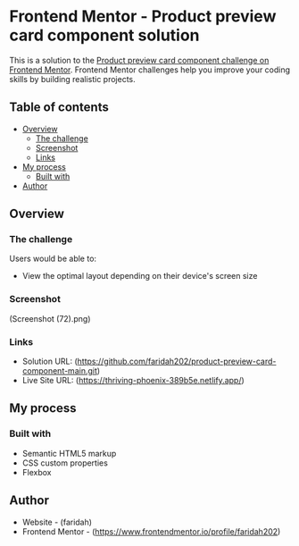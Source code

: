 
# Frontend Mentor - Product preview card component solution

This is a solution to the [Product preview card component challenge on Frontend Mentor](https://www.frontendmentor.io/challenges/product-preview-card-component-GO7UmttRfa). Frontend Mentor challenges help you improve your coding skills by building realistic projects. 

## Table of contents

- [Overview](#overview)
  - [The challenge](#the-challenge)
  - [Screenshot](#screenshot)
  - [Links](#links)
- [My process](#my-process)
  - [Built with](#built-with)
- [Author](#author)

## Overview

### The challenge

Users would be able to:

- View the optimal layout depending on their device's screen size

### Screenshot

(Screenshot (72).png)



### Links

- Solution URL: (https://github.com/faridah202/product-preview-card-component-main.git)
- Live Site URL: (https://thriving-phoenix-389b5e.netlify.app/)

## My process

### Built with

- Semantic HTML5 markup
- CSS custom properties
- Flexbox

## Author

- Website - (faridah)
- Frontend Mentor - (https://www.frontendmentor.io/profile/faridah202)


